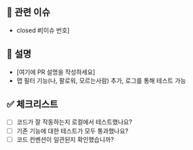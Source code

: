 ## 📌 관련 이슈
- closed #[이슈 번호]

## 📝 설명
- [여기에 PR 설명을 작성하세요]
- 맵 필터 기능(나, 팔로워, 모르는사람) 추가, 로그를 통해 테스트 가능

## ✅ 체크리스트
- [ ] 코드가 잘 작동하는지 로컬에서 테스트했나요?
- [ ] 기존 기능에 대한 테스트가 모두 통과했나요?
- [ ] 코드 컨벤션이 일관된지 확인했습니까?
